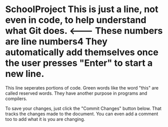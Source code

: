 SchoolProject
This is just a line, not even in code, to help understand what Git does.
<--- These numbers are line numbers4
They automatically add themselves once the user presses "Enter" to start a new line.
============
This line seperates portions of code.
Green words like the word "this" are called reserved words.
They have another purpose in programs and compilers.

To save your changes, just click the "Commit Changes" button below.
That tracks the changes made to the document. You can even add a comment too to add what it is you are changing.
